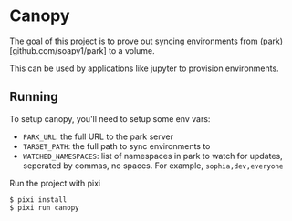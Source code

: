 # Canopy

The goal of this project is to prove out syncing environments from (park)[github.com/soapy1/park] to a volume. 

This can be used by applications like jupyter to provision environments.

## Running

To setup canopy, you'll need to setup some env vars:
* `PARK_URL`: the full URL to the park server
* `TARGET_PATH`: the full path to sync environments to
* `WATCHED_NAMESPACES`: list of namespaces in park to watch for updates, seperated by commas, no spaces. For example, `sophia,dev,everyone`

Run the project with pixi
```
$ pixi install
$ pixi run canopy
```

